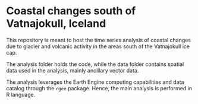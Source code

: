 Coastal changes south of Vatnajokull, Iceland
================

This repository is meant to host the time series analysis of coastal
changes due to glacier and volcanic activity in the areas south of the
Vatnajokull ice cap. 

The analysis folder holds the code, while the data
folder contains spatial data used in the analysis, mainly ancillary
vector data. 

The analysis leverages the Earth Engine computing
capabilities and data catalog through the `rgee` package. Hence, the
main analysis is performed in R language.
